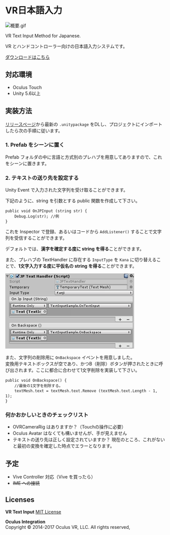 # VR日本語入力

![概要.gif](http://yutokun.com/vr/jpinput/1-overview.gif)

VR Text Input Method for Japanese.

VR とハンドコントローラー向けの日本語入力システムです。  

[ダウンロードはこちら](https://github.com/yutokun/VR-Text-Input/releases)

## 対応環境

- Oculus Touch
- Unity 5.6以上

## 実装方法

[リリースページ](https://github.com/yutokun/VR-Text-Input/releases)から最新の `.unitypackage` をDLし、プロジェクトにインポートしたら次の手順に従います。

### 1. Prefab をシーンに置く

Prefab フォルダの中に言語と方式別のプレハブを用意してありますので、これをシーンに置きます。  

### 2. テキストの送り先を設定する

Unity Event で入力された文字列を受け取ることができます。

下記のように、string を引数とする public 関数を作成して下さい。

```
public void OnJPInput (string str) {
	Debug.Log(str); //例
}
```

これを Inspector で登録、あるいはコードから `AddListener()` することで文字列を受信することができます。

デフォルトでは、**漢字を確定する度に string を得る**ことができます。

また、プレハブの TextHandler に存在する `InputType` を `Kana` に切り替えることで、**1文字入力する度に平仮名の string を得る**ことができます。

![Japanese.png](Japanese.png)

また、文字列の削除用に `OnBackspace` イベントを用意しました。  
変換用テキストボックスが空であり、かつB（削除）ボタンが押されたときに呼び出されます。ここに都合に合わせて1文字削除を実装して下さい。

```
public void OnBackspace() {
	//最後の1文字を削除する。
	textMesh.text = textMesh.text.Remove (textMesh.text.Length - 1, 1);
}
```

### 何かおかしいときのチェックリスト

- OVRCameraRig はありますか？（Touchの操作に必要）
- Oculus Avatar はなくても構いませんが、手が見えません
- テキストの送り先は正しく設定されていますか？ 現在のところ、これがないと最初の変換を確定した時点でエラーとなります。

## 予定

- Vive Controller 対応（Vive を買ったら）
- ~~IME への接続~~

## Licenses

**VR Text Input**
[MIT License](https://github.com/yutokun/VR-Text-Input/blob/master/LICENSE)

**Oculus Integration**  
Copyright © 2014-2017 Oculus VR, LLC. All rights reserved,

